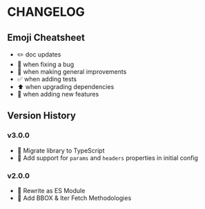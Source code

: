 # CHANGELOG

## Emoji Cheatsheet
- :pencil2: doc updates
- :bug: when fixing a bug
- :rocket: when making general improvements
- :white_check_mark: when adding tests
- :arrow_up: when upgrading dependencies
- :tada: when adding new features

## Version History

### v3.0.0

- :rocket: Migrate library to TypeScript
- :tada: Add support for `params` and `headers` properties in initial config

### v2.0.0

- :tada: Rewrite as ES Module
- :tada: Add BBOX & Iter Fetch Methodologies
